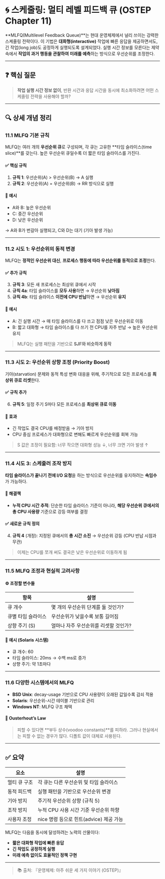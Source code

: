 # 🌀 스케줄링: 멀티 레벨 피드백 큐 (OSTEP Chapter 11)

**MLFQ(Multilevel Feedback Queue)**는 현대 운영체제에서 널리 쓰이는 강력한 스케줄링 전략이다. 이 기법은 **대화형(interactive)** 작업에 빠른 응답을 제공하면서도, 긴 작업(long job)도 공정하게 실행되도록 설계되었다. 실행 시간 정보를 모른다는 제약 속에서 **작업의 과거 행동을 관찰하여 미래를 예측**하는 방식으로 우선순위를 조정한다.

---

## ❓ 핵심 질문

> **작업 실행 시간 정보 없이**, 반환 시간과 응답 시간을 동시에 최소화하려면 어떤 스케줄링 전략을 사용해야 할까?

---

## 🔍 상세 개념 정리

### 11.1 MLFQ 기본 규칙

MLFQ는 여러 개의 **우선순위 큐**로 구성되며, 각 큐는 고유한 **타임 슬라이스(time slice)**를 갖는다. 높은 우선순위 큐일수록 더 짧은 타임 슬라이스를 가진다.

#### ✅ 핵심 규칙

1. **규칙 1**: 우선순위(A) > 우선순위(B) → A 실행
2. **규칙 2**: 우선순위(A) = 우선순위(B) → RR 방식으로 실행

#### 🎯 예시
- A와 B: 높은 우선순위
- C: 중간 우선순위
- D: 낮은 우선순위

→ A와 B가 번갈아 실행되고, C와 D는 대기 (기아 발생 가능)

---

### 11.2 시도 1: 우선순위의 동적 변경

MLFQ는 **정적인 우선순위 대신**, **프로세스 행동에 따라 우선순위를 동적으로 조정**한다.

#### ✅ 추가 규칙

3. **규칙 3**: 모든 새 프로세스는 최상위 큐에서 시작
4. **규칙 4a**: 타임 슬라이스를 **모두 사용**하면 → 우선순위 **낮아짐**
5. **규칙 4b**: 타임 슬라이스 **이전에 CPU 반납**하면 → 우선순위 **유지**

#### 📌 예시

- A: 긴 실행 시간 → 매 타임 슬라이스를 다 쓰고 점점 낮은 우선순위로 이동
- B: 짧고 대화형 → 타임 슬라이스를 다 쓰기 전 CPU를 자주 반납 → 높은 우선순위 유지

> MLFQ는 실행 패턴을 기반으로 **SJF와 비슷하게 동작**

---

### 11.3 시도 2: 우선순위 상향 조정 (Priority Boost)

기아(starvation) 문제와 동적 특성 변화 대응을 위해, 주기적으로 모든 프로세스를 **최상위 큐로 리셋**한다.

#### ✅ 규칙 추가

6. **규칙 5**: 일정 주기 S마다 모든 프로세스를 **최상위 큐로 이동**

#### 📌 효과
- 긴 작업도 결국 CPU를 배정받음 → 기아 방지
- CPU 중심 프로세스가 대화형으로 변해도 빠르게 우선순위를 회복 가능

> S 값은 조정이 필요함: 너무 작으면 대화형 성능 ↓, 너무 크면 기아 발생 ↑

---

### 11.4 시도 3: 스케줄러 조작 방지

**타임 슬라이스가 끝나기 전에 I/O 요청**을 하는 방식으로 우선순위를 유지하려는 **속임수**가 가능하다.

#### 📌 해결책

- **누적 CPU 시간 추적**: 단순한 타임 슬라이스 기준이 아니라, **해당 우선순위 큐에서의 총 CPU 사용량** 기준으로 강등 여부를 결정

#### ✅ 새로운 규칙 정의

4. **규칙 4** (개정): 지정된 큐에서의 **총 시간 소진** → 우선순위 강등 (CPU 반납 시점과 무관)

> 이제는 CPU를 쪼개 써도 결국은 낮은 우선순위로 이동하게 됨

---

### 11.5 MLFQ 조정과 현실적 고려사항

#### ⚙️ 조정할 변수들

| 항목 | 설명 |
|------|------|
| 큐 개수 | 몇 개의 우선순위 단계를 둘 것인가? |
| 큐별 타임 슬라이스 | 우선순위가 낮을수록 보통 길어짐 |
| 상향 주기 (S) | 얼마나 자주 우선순위를 리셋할 것인가? |

#### 📌 예시 (Solaris 시스템)

- 큐 개수: 60
- 타임 슬라이스: 20ms → 수백 ms로 증가
- 상향 주기: 약 1초마다

---

### 11.6 다양한 시스템에서의 MLFQ

- **BSD Unix**: decay-usage 기반으로 CPU 사용량이 오래된 값일수록 감쇠 적용
- **Solaris**: 우선순위-시간 테이블 기반으로 관리
- **Windows NT**: MLFQ 구조 채택

#### 🧠 Ousterhout’s Law
> 피할 수 있다면 **부두 상수(voodoo constants)**를 피하라. 그러나 현실에서는 피할 수 없는 경우가 많다. 디폴트 값이 대체로 사용된다.

---

## ✅ 요약

| 요소 | 설명 |
|------|------|
| 멀티 큐 구조 | 각 큐는 다른 우선순위 및 타임 슬라이스 |
| 동적 피드백 | 실행 패턴을 기반으로 우선순위 변경 |
| 기아 방지 | 주기적 우선순위 상향 (규칙 5) |
| 조작 방지 | 누적 CPU 사용 시간 기준 우선순위 하향 |
| 사용자 조정 | nice 명령 등으로 힌트(advice) 제공 가능 |

MLFQ는 다음을 동시에 달성하려는 노력의 산물이다:
- **짧은 대화형 작업에 빠른 응답**
- **긴 작업도 공정하게 실행**
- **미래 예측 없이도 효율적인 정책 구현**

---

> 📚 출처: 『운영체제: 아주 쉬운 세 가지 이야기 (OSTEP)』
